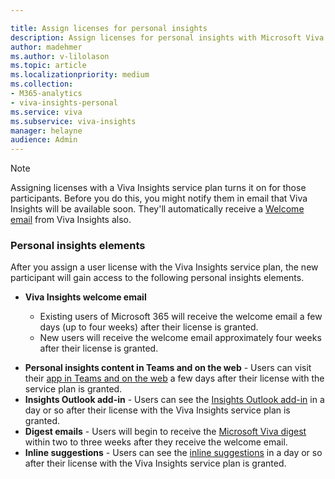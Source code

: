 ```yaml
---

title: Assign licenses for personal insights
description: Assign licenses for personal insights with Microsoft Viva Insights
author: madehmer
ms.author: v-lilolason
ms.topic: article
ms.localizationpriority: medium 
ms.collection: 
- M365-analytics
- viva-insights-personal
ms.service: viva
ms.subservice: viva-insights
manager: helayne
audience: Admin
---
```

>[!Note]
>Assigning licenses with a Viva Insights service plan turns it on for those participants. Before you do this, you might notify them in email that Viva Insights will be available soon. They'll automatically receive a [Welcome email](..\Use\MyA-Welcome-email.md) from Viva Insights also.

### Personal insights elements

After you assign a user license with the Viva Insights service plan, the new participant will gain access to the following personal insights elements.  

* **Viva Insights welcome email**
  
  * Existing users of Microsoft 365 will receive the welcome email a few days (up to four weeks) after their license is granted.
  * New users will receive the welcome email approximately four weeks after their license is granted.

<!-- Note> Users will not receive the welcome email outside of their work week. If a user's set work week is Monday to Friday, and the person's welcome email would otherwise arrive on a weekend, its arrival time is delayed to the following Monday. For more details, see [Viva Insights welcome email](../Use/MyA-Welcome-email.md).-->
* **Personal insights content in Teams and on the web** - Users can visit their [app in Teams and on the web](../teams/viva-teams-app.md) a few days after their license with the service plan is granted.
* **Insights Outlook add-in** - Users can see the [Insights Outlook add-in](../Use/add-in.md) in a day or so after their license with the Viva Insights service plan is granted.
* **Digest emails** - Users will begin to receive the [Microsoft Viva digest](../Use/email-digests-3.md) within two to three weeks after they receive the welcome email.
* **Inline suggestions** - Users can see the [inline suggestions](../use/mya-notifications.md) in a day or so after their license with the Viva Insights service plan is granted.
